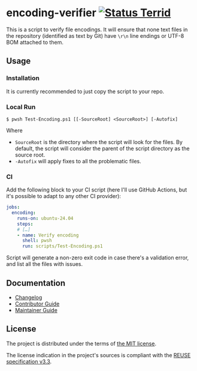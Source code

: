 <!--
SPDX-FileCopyrightText: 2025 Friedrich von Never <friedrich@fornever.me>

SPDX-License-Identifier: MIT
-->

encoding-verifier [![Status Terrid][status-terrid]][andivionian-status-classifier]
=================
This is a script to verify file encodings. It will ensure that none text files in the repository (identified as text by Git) have `\r\n` line endings or UTF-8 BOM attached to them.

Usage
-----
### Installation
It is currently recommended to just copy the script to your repo.

### Local Run
```console
$ pwsh Test-Encoding.ps1 [[-SourceRoot] <SourceRoot>] [-Autofix]
```

Where
- `SourceRoot` is the directory where the script will look for the files. By default, the script will consider the parent of the script directory as the source root.
- `-Autofix` will apply fixes to all the problematic files.

### CI
Add the following block to your CI script (here I'll use GitHub Actions, but it's possible to adapt to any other CI provider):
```yaml
jobs:
  encoding:
    runs-on: ubuntu-24.04
    steps:
    # […]
    - name: Verify encoding
      shell: pwsh
      run: scripts/Test-Encoding.ps1
```
Script will generate a non-zero exit code in case there's a validation error, and list all the files with issues.

Documentation
-------------
- [Changelog][docs.changelog]
- [Contributor Guide][docs.contributing]
- [Maintainer Guide][docs.maintaining]

License
-------
The project is distributed under the terms of [the MIT license][docs.license].

The license indication in the project's sources is compliant with the [REUSE specification v3.3][reuse.spec].

[andivionian-status-classifier]: https://andivionian.fornever.me/v1/#status-terrid-
[docs.changelog]: CHANGELOG.md
[docs.contributing]: CONTRIBUTING.md
[docs.license]: LICENSE.txt
[docs.maintaining]: MAINTAINING.md
[reuse.spec]: https://reuse.software/spec-3.3/
[status-terrid]: https://img.shields.io/badge/status-terrid-green.svg
